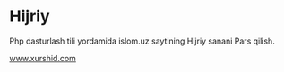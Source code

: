 # Hijriy
Php dasturlash tili yordamida islom.uz saytining Hijriy sanani Pars qilish.

www.xurshid.com
